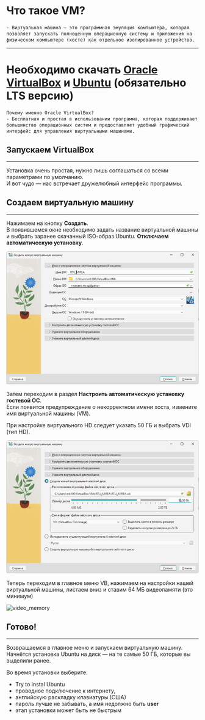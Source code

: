 # Что такое VM?  
  
```  
- Виртуальная машина — это программная эмуляция компьютера, которая позволяет запускать полноценную операционную систему и приложения на физическом компьютере (хосте) как отдельное изолированное устройство.  
```  
  
---  
# Необходимо скачать [Oracle VirtualBox]( https://www.virtualbox.org/wiki/Downloads) и [Ubuntu](https://ubuntu.com/download/desktop) (обязательно LTS версию)  
  
```  
Почему именно Oracle VirtualBox?  
- Бесплатная и простая в использовании программа, которая поддерживает большинство операционных систем и предоставляет удобный графический интерфейс для управления виртуальными машинами.  
```  
  
## Запускаем VirtualBox 
----
Установка очень простая, нужно лишь соглашаться со всеми параметрами по умолчанию.  
И вот чудо — нас встречает дружелюбный интерфейс программы.  
  
## Создаем виртуальную машину
---
Нажимаем на кнопку **Создать**.  
В появившемся окне необходимо задать название виртуальной машины и выбрать заранее скачанный ISO-образ Ubuntu. **Отключаем автоматическую установку**.
  
![oc_name](https://github.com/MAx39999/Guid/blob/main/static/image/oc_name.png)  
  
Затем переходим в раздел **Настроить автоматическую установку гостевой ОС**.  
Если появится предупреждение о некорректном имени хоста, измените имя виртуальной машины (VM). 

При настройке виртуального HD следует указать 50 ГБ и выбрать VDI (тип HD).  
  
![VHD](https://github.com/MAx39999/Guid/blob/main/static/image/VHD.png)  

Теперь переходим в главное меню VB, нажимаем на настройки нашей виртуальной машины, листаем вниз и ставим 64 МБ видеопамяти (это минимум)

![video_memory]()

## Готово!  
---
Возвращаемся в главное меню и запускаем виртуальную машину.  
Начнётся установка Ubuntu на диск — на те самые 50 ГБ, которые вы выделили ранее.  
  
Во время установки выберите:  
* Try to instal Ubuntu
* проводное подключение к интернету,  
* английскую раскладку клавиатуры (США)
* пароль лучше не забывать, а имя недолжно быть **user**
* этап установки может быть не быстрым
